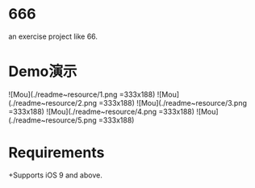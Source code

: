  # 666
an exercise project like 66.
 
# Demo演示
 ![Mou](./readme~resource/1.png =333x188)
 ![Mou](./readme~resource/2.png =333x188)
 ![Mou](./readme~resource/3.png =333x188)
 ![Mou](./readme~resource/4.png =333x188)
 ![Mou](./readme~resource/5.png =333x188)
# Requirements
+Supports iOS 9 and above.
